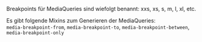 Breakpoints für MediaQueries sind wiefolgt benannt: xxs, xs, s, m, l, xl, etc.  

Es gibt folgende Mixins zum Generieren der MediaQueries:  
`media-breakpoint-from`, `media-breakpoint-to`, `media-breakpoint-between`, `media-breakpoint-only`

